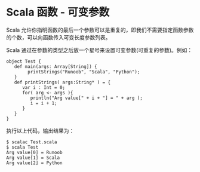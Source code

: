 # Scala 函数 - 可变参数

Scala 允许你指明函数的最后一个参数可以是重复的，即我们不需要指定函数参数的个数，可以向函数传入可变长度参数列表。

Scala 通过在参数的类型之后放一个星号来设置可变参数(可重复的参数)。例如：

```
object Test {
   def main(args: Array[String]) {
        printStrings("Runoob", "Scala", "Python");
   }
   def printStrings( args:String* ) = {
      var i : Int = 0;
      for( arg <- args ){
         println("Arg value[" + i + "] = " + arg );
         i = i + 1;
      }
   }
}
```

执行以上代码，输出结果为：

```
$ scalac Test.scala
$ scala Test
Arg value[0] = Runoob
Arg value[1] = Scala
Arg value[2] = Python
```